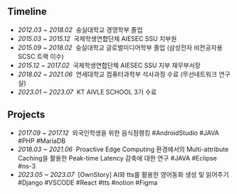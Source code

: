 ## Timeline

- _2012.03 ~ 2018.02_&nbsp; 숭실대학교 경영학부 졸업
- _2015.03 ~ 2015.12_&nbsp; 국제학생연합단체 AIESEC SSU 지부원
- _2015.09 ~ 2018.02_&nbsp; 숭실대학교 글로벌미디어학부 졸업 (삼성전자 비전공자용 SCSC 트랙 이수)
- _2015.12 ~ 2017.02_&nbsp; 국제학생연합단체 AIESEC SSU 지부 재무부서장
- _2018.02 ~ 2021.06_&nbsp; 연세대학교 컴퓨터과학부 석사과정 수료 (무선네트워크 연구실)
- _2023.01 ~ 2023.07_&nbsp; KT AIVLE SCHOOL 3기 수료

## Projects

- _2017.09 ~ 2017.12_&nbsp; 외국인학생을 위한 음식점랭킹 #AndroidStudio #JAVA #PHP #MariaDB
- _2018.03 ~ 2021.06_&nbsp; Proactive Edge Computing 환경에서의 Multi-attribute Caching을 활용한 Peak-time Latency 감축에 대한 연구 #JAVA #Eclipse #ns-3
- _2023.05 ~ 2023.07_&nbsp; [OwnStory] AI와 tts를 활용한 영어동화 생성 및 읽어주기 #Django #VSCODE #React #tts #notion #Figma
